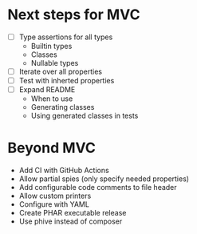 # Next steps for MVC

- [ ] Type assertions for all types
  	- Builtin types
  	- Classes
 	- Nullable types
- [ ] Iterate over all properties
- [ ] Test with inherted properties
- [ ] Expand README
   - When to use
   - Generating classes
   - Using generated classes in tests

# Beyond MVC
- Add CI with GitHub Actions
- Allow partial spies (only specify needed properties)
- Add configurable code comments to file header
- Allow custom printers
- Configure with YAML
- Create PHAR executable release
- Use phive instead of composer

